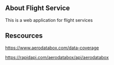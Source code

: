 
## About Flight Service

This is a web application for flight services


## Rescources 

https://www.aerodatabox.com/data-coverage

https://rapidapi.com/aerodatabox/api/aerodatabox

